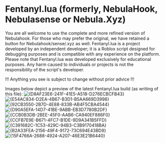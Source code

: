 # Fentanyl.lua (formerly, NebulaHook, Nebulasense or Nebula.Xyz)
You are all welcome to use the complete and more refined version of Nebulahook. For those who may prefer the original, we have retained a button for Nebulahook/sense/.xyz as well.
Fentanyl.lua is a project developed by an independent developer; it is a Roblox script designed for debugging purposes and is compatible with any experience on the platform.
Please note that Fentanyl.lua was developed exclusively for educational purposes. Any harm caused to individuals or projects is not the responsibility of the script's developer.

!!! Anything you see is subject to change without prior advice !!!

Images below depict a preview of the latest Fentanyl.lua build (as writing of this file):
![{D8AF23E6-241F-41E5-A518-D276ECBCFB43}](https://github.com/user-attachments/assets/b1ab3b0d-229a-458d-ad0e-383b626a8a6b)
![{E54AC834-D2EA-4B67-B3D1-B5AA669D3998}](https://github.com/user-attachments/assets/278fdf6a-026d-4967-b120-4d1c60081468)
![{92CB3550-2B7D-4E88-833B-AB4F5CBA4544}](https://github.com/user-attachments/assets/3da31898-58aa-4ee6-b4df-082b88cb959a)
![{D90A5EFA-14D7-41BE-9ABB-EB3D7780B2DF}](https://github.com/user-attachments/assets/77d2898a-293e-43ed-bb99-37f4b28a250a)
![{CCB0B3DB-2BEE-45F0-AAB6-CA940EF886F0}](https://github.com/user-attachments/assets/3d3d4ceb-a696-4568-8fc6-38ca30306e77)
![{CCFB7E9E-B671-4FC7-B1DE-9D9A341B5FFD}](https://github.com/user-attachments/assets/4d5ae8a7-d12b-473c-82ca-575dbdb77b6a)
![{C391682C-1C53-429C-94B3-C3B9170418BA}](https://github.com/user-attachments/assets/11debf2c-dc9f-4325-8932-e08f11771232)
![{B2A33FEA-2156-49F4-9172-73C694E43BD9}](https://github.com/user-attachments/assets/c88a9840-4b9b-49c7-a757-9ce77f99b743)
![{15F4766A-2688-4924-A207-46E3E21B6440}](https://github.com/user-attachments/assets/a254496f-6173-4465-b655-4252e28976aa)
